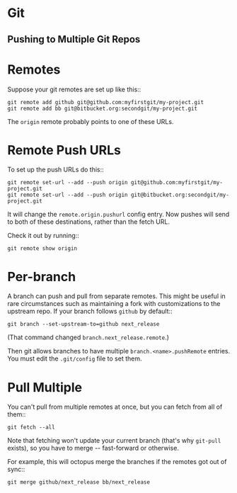 # Git

## Pushing to Multiple Git Repos
Remotes
=====

Suppose your git remotes are set up like this::

    git remote add github git@github.com:myfirstgit/my-project.git
    git remote add bb git@bitbucket.org:secondgit/my-project.git

The ``origin`` remote probably points to one of these URLs.

Remote Push URLs
====

To set up the push URLs do this::

    git remote set-url --add --push origin git@github.com:myfirstgit/my-project.git
    git remote set-url --add --push origin git@bitbucket.org:secondgit/my-project.git

It will change the ``remote.origin.pushurl`` config entry. Now pushes
will send to both of these destinations, rather than the fetch URL.

Check it out by running::

    git remote show origin


Per-branch
==========

A branch can push and pull from separate remotes. This might be useful
in rare circumstances such as maintaining a fork with customizations
to the upstream repo. If your branch follows ``github`` by default::

    git branch --set-upstream-to=github next_release

(That command changed ``branch.next_release.remote``.)

Then git allows branches to have multiple ``branch.<name>.pushRemote``
entries. You must edit the ``.git/config`` file to set them.


Pull Multiple
=============

You can't pull from multiple remotes at once, but you can fetch from
all of them::

    git fetch --all

Note that fetching won't update your current branch (that's why 
``git-pull`` exists), so you have to merge -- fast-forward or otherwise.

For example, this will octopus merge the branches if the remotes got
out of sync::

    git merge github/next_release bb/next_release
